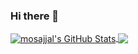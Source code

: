### Hi there 👋


<a href="https://blog.n0p.me">
  <img align="center" src="https://github-readme-stats.vercel.app/api?username=mosajjal&show_icons=true&line_height=33&count_private=true&theme=dark" alt="mosajjal's GitHub Stats" />
</a>

<a href="https://blog.n0p.me">
  <img align="center" src="https://github-readme-stats.vercel.app/api/top-langs/?username=mosajjal&exclude_repo=49rc1,vte-290,r6p2&langs_count=4&theme=dark" />
</a>

